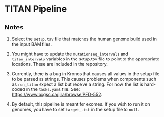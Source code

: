 # TITAN Pipeline

## Notes

1. Select the `setup.tsv` file that matches the human genome build used in the 
input BAM files. 

2. You might have to update the `mutationseq_intervals` and `titan_intervals` 
variables in the setup.tsv file to point to the appropriate locations. 
These are included in the repository. 

3. Currently, there is a bug in Kronos that causes all values in the setup 
file to be parsed as strings. 
This causes problems when components such as `run_titan` expect a list but 
receive a string. For now, the list is hard-coded in the `tasks.yaml` file. 
See: https://www.bcgsc.ca/jira/browse/PFD-552. 

4. By default, this pipeline is meant for exomes. If you wish to run 
it on genomes, you have to set `target_list` in the setup file to `null`. 
